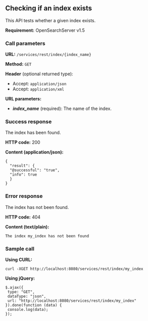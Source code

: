 ## Checking if an index exists

This API tests whether a given index exists.

**Requirement:** OpenSearchServer v1.5

### Call parameters

**URL:** ```/services/rest/index/{index_name}```

**Method:** ```GET```

**Header** (optional returned type):
- Accept: ```application/json```
- Accept: ```application/xml```

**URL parameters:**
- _**index_name**_ (required): The name of the index.

### Success response
The index has been found.

**HTTP code:**
200

**Content (application/json):**

    {
      "result": {
      "@successful": "true",
      "info": true
      }
    }

### Error response

The index has not been found.

**HTTP code:**
404

**Content (text/plain):**

    The index my_index has not been found

### Sample call

**Using CURL:**

    curl -XGET http://localhost:8080/services/rest/index/my_index

**Using jQuery:**

    $.ajax({ 
     type: "GET",
     dataType: "json",
     url: "http://localhost:8080/services/rest/index/my_index"
    }).done(function (data) {
     console.log(data);
    });
